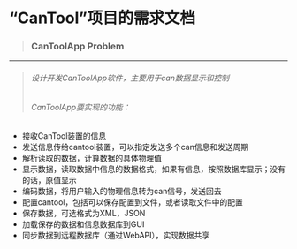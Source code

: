# “CanTool”项目的需求文档




> ### CanToolApp Problem 


---


> ###### 设计开发CanToolApp软件，主要用于can数据显示和控制
> ###### CanToolApp要实现的功能：
- 接收CanTool装置的信息
- 发送信息传给cantool装置，可以指定发送多个can信息和发送周期
- 解析读取的数据，计算数据的具体物理值
- 显示数据，读取数据中信息的数据格式，如果有信息，按照数据库显示；没有的话，原值显示
- 编码数据，将用户输入的物理信息转为can信号，发送回去
- 配置cantool，包括可以保存配置到文件，或者读取文件中的配置
- 保存数据，可选格式为XML，JSON
- 加载保存的数据和信息数据库到GUI
- 同步数据到远程数据库（通过WebAPI），实现数据共享

